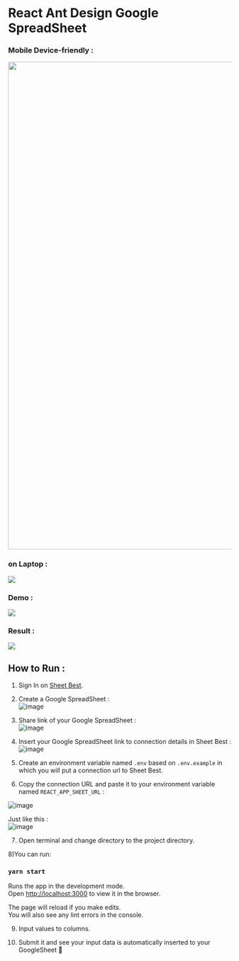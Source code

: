 # React Ant Design Google SpreadSheet

### Mobile Device-friendly :<br/>
<img src="https://i.ibb.co/VV3mKYg/Screen-Shot-2021-04-24-at-13-44-40-iphone12black-portrait.png" width="600px" height="1100px" />

### on Laptop :<br/>
<img src="https://i.ibb.co/KNYW7zk/react-antd-googlesheet-macbookpro13-front.png" />

### Demo :<br/>
<img src="https://i.imgur.com/OpRbExv.png" />

### Result :<br/>
<img src="https://i.imgur.com/xd6J6ch.png" />

## How to Run :

1) Sign In on [Sheet Best](https://sheet.best/).

2) Create a Google SpreadSheet :<br/>
![image](https://user-images.githubusercontent.com/43397636/115831620-0c857d00-a43c-11eb-8865-11b0e6bc148e.png)

3) Share link of your Google SpreadSheet :<br/>
![image](https://user-images.githubusercontent.com/43397636/115831825-4c4c6480-a43c-11eb-965a-4f084ecbfb16.png)

4) Insert your Google SpreadSheet link to connection details in Sheet Best :<br/>
![image](https://user-images.githubusercontent.com/43397636/115832118-b36a1900-a43c-11eb-8178-c8459264f687.png)

5) Create an environment variable named `.env` based on `.env.example` in which you will put a connection url to Sheet Best.

6) Copy the connection URL and paste it to your environment variable named `REACT_APP_SHEET_URL` :

![image](https://user-images.githubusercontent.com/43397636/115832392-0f34a200-a43d-11eb-886d-238693a105cb.png)

Just like this :<br/>
![image](https://user-images.githubusercontent.com/43397636/115832814-8833f980-a43d-11eb-8d7c-4eafb1843fc1.png)

7) Open terminal and change directory to the project directory.

8)You can run:

### `yarn start`

Runs the app in the development mode.\
Open [http://localhost:3000](http://localhost:3000) to view it in the browser.

The page will reload if you make edits.\
You will also see any lint errors in the console.

9) Input values to columns.

10) Submit it and see your input data is automatically inserted to your GoogleSheet 🎉
